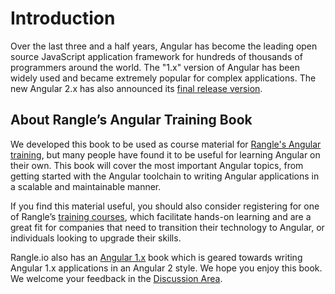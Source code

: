 # Introduction

Over the last three and a half years, Angular has become the leading open source JavaScript application framework for hundreds of thousands of programmers around the world. The "1.x" version of Angular has been widely used and became extremely popular for complex applications. The new Angular 2.x has also announced its [final release version](http://angularjs.blogspot.ca/2016/09/angular2-final.html).

## About Rangle’s Angular Training Book

We developed this book to be used as course material for [Rangle's Angular training](http://go.rangle.io/angular-2-training), but many people have found it to be useful for learning Angular on their own. This book will cover the most important Angular topics, from getting started with the Angular toolchain to writing Angular applications in a scalable and maintainable manner.

If you find this material useful, you should also consider registering for one of Rangle’s [training courses](http://go.rangle.io/angular-2-training), which facilitate hands-on learning and are a great fit for companies that need to transition their technology to Angular, or individuals looking to upgrade their skills.

Rangle.io also has an [Angular 1.x](http://ngcourse-1.rangle.io/) book which is geared towards writing Angular 1.x applications in an Angular 2 style. We hope you enjoy this book. We welcome your feedback in the [Discussion Area](https://www.gitbook.com/book/rangle-io/ngcourse2/discussions).

